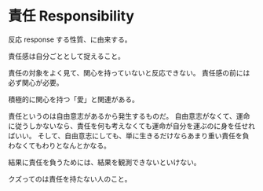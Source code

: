 # 責任 Responsibility

反応 response する性質、に由来する。

責任感は自分ごととして捉えること。

責任の対象をよく見て、関心を持っていないと反応できない。
責任感の前には必ず関心が必要。

積極的に関心を持つ「愛」と関連がある。

責任というのは自由意志があるから発生するものだ。
自由意志がなくて、運命に従うしかないなら、責任を何も考えなくても運命が自分を運ぶのに身を任せればいい。
そして、自由意志にしても、単に生きるだけならあまり重い責任を負わなくてもわりとなんとかなる。

結果に責任を負うためには、結果を観測できないといけない。

クズってのは責任を持たない人のこと。
